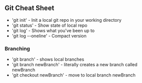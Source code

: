 ## Git Cheat Sheet

* 'git init' - Init a local git repo in your working directory
* 'git status' - Show state of local repo
* 'git log' - Shows what you've been up to
* 'git log --oneline' - Compact version

### Branching

* 'git branch' - shows local branches
* 'git branch newBranch' - literally creates a new branch called newBranch
* 'git checkout newBranch' - move to local branch newBranch